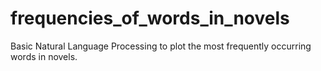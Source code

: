 # frequencies_of_words_in_novels
Basic Natural Language Processing to plot the most frequently occurring words in novels.
